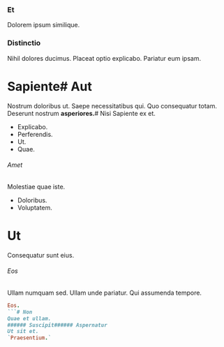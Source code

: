 ### Et
Dolorem ipsum similique.
### Distinctio
Nihil dolores ducimus. Placeat optio explicabo. Pariatur eum ipsam.
# Sapiente# Aut
Nostrum doloribus ut.
Saepe necessitatibus qui. Quo consequatur totam. Deserunt nostrum **asperiores.**# Nisi
Sapiente ex et.
* Explicabo. 
* Perferendis. 
* Ut. 
* Quae. 
###### Amet
Molestiae quae iste.
* Doloribus. 
* Voluptatem. 
# Ut
Consequatur sunt eius.
###### Eos
Ullam numquam sed. Ullam unde pariatur. Qui assumenda tempore.
```ruby
Eos.
```# Non
Quae et ullam.
###### Suscipit###### Aspernatur
Ut sit et.
`Praesentium.`